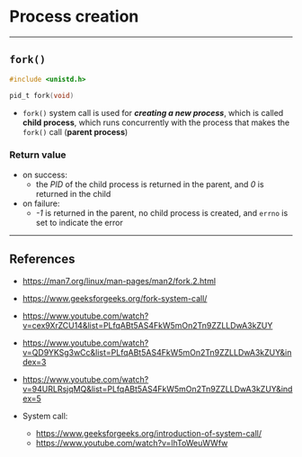 # Process creation

---

## `fork()`

```c
#include <unistd.h>

pid_t fork(void)
```

- `fork()` system call is used for ***creating a new process***, which is called **child process**, which runs concurrently with the process that makes the `fork()` call (**parent process**)

### Return value

- on success:
  - the *PID* of the child process is returned in the parent, and *0* is returned in the child
- on failure:
  - *-1* is returned in the parent, no child process is created, and `errno` is set to indicate the error

---

## References

- <https://man7.org/linux/man-pages/man2/fork.2.html>
- <https://www.geeksforgeeks.org/fork-system-call/>
- <https://www.youtube.com/watch?v=cex9XrZCU14&list=PLfqABt5AS4FkW5mOn2Tn9ZZLLDwA3kZUY>
- <https://www.youtube.com/watch?v=QD9YKSg3wCc&list=PLfqABt5AS4FkW5mOn2Tn9ZZLLDwA3kZUY&index=3>
- <https://www.youtube.com/watch?v=94URLRsjqMQ&list=PLfqABt5AS4FkW5mOn2Tn9ZZLLDwA3kZUY&index=5>

- System call:
  - <https://www.geeksforgeeks.org/introduction-of-system-call/>
  - <https://www.youtube.com/watch?v=lhToWeuWWfw>
